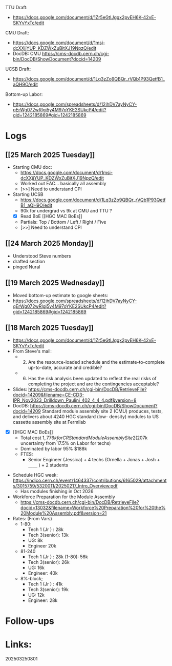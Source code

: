 TTU Draft: 
- https://docs.google.com/document/d/1Zr5eGtIJggx2pvEH6K-42vE-SKYvYxTc/edit

CMU Draft:
- https://docs.google.com/document/d/1msi-dcXXjjYUP_KDZWxZuBitXJ19NpzQ/edit
- DocDB: CMU   https://cms-docdb.cern.ch/cgi-bin/DocDB/ShowDocument?docid=14209

UCSB Draft:
- https://docs.google.com/document/d/1Lq3zZo9QBQr_rVQb1P93QetfB1_aQH9O/edit

Bottom-up Labor: 
- https://docs.google.com/spreadsheets/d/12ihDV7ayNyCY-qErWg072wRIgj5y4M97oYKE2SUkcP4/edit?gid=1242185869#gid=1242185869

# Logs


## [[25 March 2025 Tuesday]]
- Starting CMU doc: 
	- https://docs.google.com/document/d/1msi-dcXXjjYUP_KDZWxZuBitXJ19NpzQ/edit
	- Worked out EAC... basically all assembly 
	- [>>] Need to understand CPI
- Starting UCSB
	- https://docs.google.com/document/d/1Lq3zZo9QBQr_rVQb1P93QetfB1_aQH9O/edit
	- 90k for undergrad vs 9k at CMU and TTU ?
	- [x] Read BoE [[HGC MAC BoEs]]
	- Partials: Top / Bottom / Left / Right / Five
	- [>>] Need to understand CPI

## [[24 March 2025 Monday]]
-  Understood Steve numbers
- drafted section
- pinged Nural

## [[19 March 2025 Wednesday]]
- Moved bottom-up estimate to google sheets:
- https://docs.google.com/spreadsheets/d/12ihDV7ayNyCY-qErWg072wRIgj5y4M97oYKE2SUkcP4/edit?gid=1242185869#gid=1242185869

## [[18 March 2025 Tuesday]]
- https://docs.google.com/document/d/1Zr5eGtIJggx2pvEH6K-42vE-SKYvYxTc/edit
- From Steve's mail:
	- 2) Are the resource-loaded schedule and the estimate-to-complete up-to-date, accurate and credible?
	- 6) Has the risk analysis been updated to reflect the real risks of completing the project and are the contingencies acceptable?
- Slides: https://cms-docdb.cern.ch/cgi-bin/DocDB/RetrieveFile?docid=14209&filename=CE-CD3-IPR_Nov2023_Drilldown_Paulini_402_4_4_4.pdf&version=8
- DocDB: https://cms-docdb.cern.ch/cgi-bin/DocDB/ShowDocument?docid=14209
Standard module assembly site 2 (CMU) produces, tests, and delivers about 4240 HGC standard (low- density) modules to US cassette assembly site at Fermilab
- [x] [[HGC MAC BoEs]]
	- Total cost $1,776k for CR Standard Module Assembly Site 2 ($207k uncertainty from 17.5% on Labor for techs)
	- Dominated by labor 95% $188k
	- FTES: 
		- Senior Engineer (Jessica) + 4 techs (Ornella + Jonas + Josh + `____` ) + 2 students
- Schedule HGC week: https://indico.cern.ch/event/1464337/contributions/6165029/attachments/3015759/5320011/20250217_Intro_Overview.pdf
	- Has modules finishing in Oct 2026
- Workforce Preparation for the Module Assembly
	- https://cms-docdb.cern.ch/cgi-bin/DocDB/RetrieveFile?docid=13032&filename=Workforce%20Preparation%20for%20the%20Module%20Assembly.pdf&version=21
- Rates: (From Vars)
	- 1-80: 
		- Tech 1 (Jr ) : 28k 
		- Tech 3(senior): 13k
		- UG: 8k
		- Engineer 20k
	- 81-240
		- Tech 1 (Jr ) : 28k (1-80): 56k
		- Tech 3(senior): 26k
		- UG: 16k
		- Engineer: 40k 
	- 8%-block; 
		- Tech 1 (Jr ) : 41k
		- Tech 3(senior): 19k
		- UG: 12k
		- Engineer: 28k


# Follow-ups


# Links: 



202503250801

